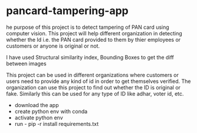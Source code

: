 # pancard-tampering-app

he purpose of this project is to detect tampering of PAN card using computer vision. This project will help different organization in detecting whether the Id i.e. the PAN card provided to them by thier employees or customers or anyone is original or not.

I have used Structural similarity index, Bounding Boxes to get the diff between images

This project can be used in different organizations where customers or users need to provide any kind of id in order to get themselves verified. The organization can use this project to find out whether the ID is original or fake. Similarly this can be used for any type of ID like adhar, voter id, etc.

- download the app
- create python env with conda
- activate python env
- run - pip -r install requirements.txt
